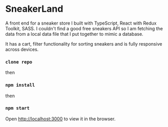 # SneakerLand
A front end for a sneaker store I built with TypeScript, React with Redux Toolkit, SASS. I couldn't find a good free sneakers API so I am fetching the data from a local data file that I put together to mimic a database.


It has a cart, filter functionality for sorting sneakers and is fully responsive across devices.

### `clone repo`

then

### `npm install`

then

### `npm start`

Open [http://localhost:3000](http://localhost:3000) to view it in the browser.
